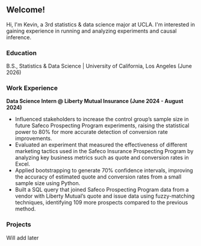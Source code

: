 ## Welcome!
Hi, I'm Kevin, a 3rd statistics & data science major at UCLA. I'm interested in gaining experience in running and analyzing experiments and causal inference. 

### Education 
B.S., Statistics & Data Science | University of California, Los Angeles (June 2026)

### Work Experience  
**Data Science Intern @ Liberty Mutual Insurance (June 2024 - August 2024)**  
- Influenced stakeholders to increase the control group’s sample size in future Safeco Prospecting Program experiments,
raising the statistical power to 80% for more accurate detection of conversion rate improvements.  
- Evaluated an experiment that measured the effectiveness of different marketing tactics used in the Safeco Insurance
Prospecting Program by analyzing key business metrics such as quote and conversion rates in Excel.  
- Applied bootstrapping to generate 70% confidence intervals, improving the accuracy of estimated quote and conversion
rates from a small sample size using Python.  
- Built a SQL query that joined Safeco Prospecting Program data from a vendor with Liberty Mutual’s quote and issue
data using fuzzy-matching techniques, identifying 109 more prospects compared to the previous method.  

### Projects
Will add later
